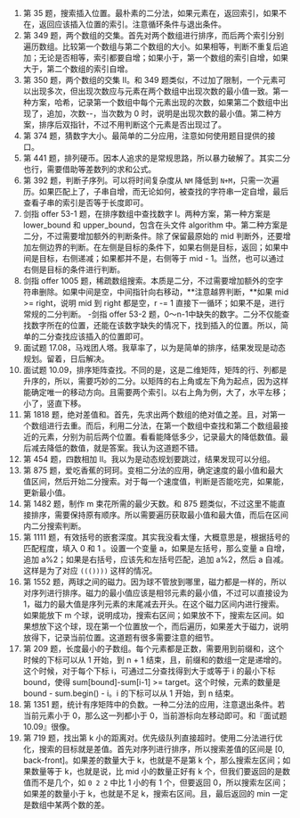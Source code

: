 1. 第 35 题，搜索插入位置。最朴素的二分法，如果元素在，返回索引，如果不在，返回应该插入位置的索引。注意循环条件与退出条件。
2. 第 349 题，两个数组的交集。首先对两个数组进行排序，而后两个索引分别遍历数组。比较第一个数组与第二个数组的大小。如果相等，判断不重复后追加；无论是否相等，索引都要自增；如果小于，第一个数组的索引自增，如果大于，第二个数组的索引自增。
3. 第 350 题，两个数组的交集 II。和 349 题类似，不过加了限制，一个元素可以出现多次，但出现次数应与元素在两个数组中出现次数的最小值一致。第一种方案，哈希，记录第一个数组中每个元素出现的次数，如果第二个数组中出现了，追加，次数--，当次数为 0 时，说明是出现次数的最小值。第二种方案，排序后双指针，不过不用判断这个元素是否出现过了。
4. 第 374 题，猜数字大小。最简单的二分应用，注意如何使用题目提供的接口。
5. 第 441 题，排列硬币。因本人追求的是常规思路，所以暴力破解了。其实二分也行，需要借助等差数列的求和公式。
6. 第 392 题，判断子序列。可以将时间复杂度从 `NM` 降低到 `N+M`，只需一次遍历。如果匹配上了，子串自增，而无论如何，被查找的字符串一定自增，最后查看子串的索引是否等于长度即可。
7. 剑指 offer 53-1 题，在排序数组中查找数字 I。两种方案，第一种方案是 lower_bound 和 upper_bound，包含在头文件 algorithm 中。第二种方案是二分，不过需要增加额外的判断条件。除了保留最原始的 mid 判断外，还要增加左侧边界的判断。在左侧是目标的条件下，如果右侧是目标，返回；如果中间是目标，右侧递减；如果都并不是，右侧等于 mid - 1。当然，也可以通过右侧是目标的条件进行判断。
8. 剑指 offer 1005 题，稀疏数组搜索。本质是二分，不过需要增加额外的空字符串删除。如果中间是空，中间指针向右移动，**注意越界判断，**如果 mid >= right，说明 mid 到 right 都是空，r -= 1 直接下一循环；如果不是，进行常规的二分判断。
-剑指 offer 53-2 题，0～n-1中缺失的数字。二分不仅能查找数字所在的位置，还能在该数字缺失的情况下，找到插入的位置。所以，简单的二分查找应该插入的位置即可。
9. 面试题 17.08，马戏团人塔。我草率了，以为是简单的排序，结果发现是动态规划。留着，日后解决。
10. 面试题 10.09，排序矩阵查找。不同的是，这是二维矩阵，矩阵的行、列都是升序的，所以，需要巧妙的二分。以矩阵的右上角或左下角为起点，因为这样能确定唯一的移动方向。且需要两个索引。以右上角为例，大了，水平左移；小了，竖直下移。
11. 第 1818 题，绝对差值和。首先，先求出两个数组的绝对值之差。且，对第一个数组进行去重。而后，利用二分法，在第一个数组中查找和第二个数组最接近的元素，分别为前后两个位置。看看能降低多少，记录最大的降低数值。最后减去降低的数值，就是答案。我认为这道题不错。
12. 第 454 题，四数相加 II。我以为是动态规划要跳过，结果发现可以分组。
13. 第 875 题，爱吃香蕉的珂珂。变相二分法的应用，确定速度的最小值和最大值区间，然后开始二分搜索。对于每一个速度值，判断是否能吃完，如果能，更新最小值。
14. 第 1482 题，制作 m 束花所需的最少天数。和 875 题类似，不过这里不能直接排序，需要保持原有顺序。所以需要遍历获取最小值和最大值，而后在区间内二分搜索判断。
15. 第 1111 题，有效括号的嵌套深度。其实我没看太懂，大概意思是，根据括号的匹配程度，填入 0 和 1 。设置一个变量 a，如果是左括号，那么变量 a 自增，追加 a%2；如果是右括号，应该先和左括号匹配，追加 a%2，然后 a 自减。这样是为了对应 `((())))` 这样的情况。
16. 第 1552 题，两球之间的磁力。因为球不管放到哪里，磁力都是一样的，所以对序列进行排序。磁力的最小值应该是相邻元素的最小值，不过可以直接设为 1，磁力的最大值是序列元素的末尾减去开头。在这个磁力区间内进行搜索。如果能放下 m 个球，说明成功，搜索右区间；如果放不下，搜索左区间。如果想放下这个球，现在第一个位置放一个，而后遍历，如果差大于磁力，说明放得下，记录当前位置。这道题有很多需要注意的细节。
17. 第 209 题，长度最小的子数组。每个元素都是正数，需要用到前缀和，这个时候的下标可以从 1 开始，到 n + 1 结束，且，前缀和的数组一定是递增的。这个时候，对于每个下标 i，可通过二分查找得到大于或等于 i 的最小下标 bound，使得 sum[bound]-sum[i-1] >= target。这个时候，元素的数量是 bound - sum.begin() - i。i 的下标可以从 1 开始，到 n 结束。
18. 第 1351 题，统计有序矩阵中的负数。一种二分法的应用，注意退出条件。若当前元素小于 0，那么这一列都小于 0，当前游标向左移动即可。和『面试题 10.09』很像。
19. 第 719 题，找出第 k 小的距离对。优先级队列直接超时。使用二分法进行优化，搜索的目标就是差值。首先对序列进行排序，所以搜索差值的区间是 [0, back-front]。如果差的数量大于 k，也就是不是第 k 个，那么搜索左区间；如果数量等于 k，也就是说，比 mid 小的数量正好有 k 个，但我们要返回的是数值而不是几个，如 `0 2 2` 中比 1 小的有 1 个，但要返回 0，所以搜索左区间；如果差的数量小于 k，也就是不足 k，搜索右区间。且，最后返回的 min 一定是数组中某两个数的差。